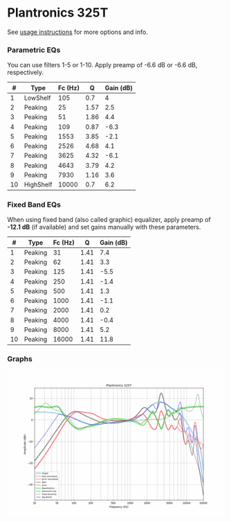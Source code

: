 # Plantronics 325T
See [usage instructions](https://github.com/jaakkopasanen/AutoEq#usage) for more options and info.

### Parametric EQs
You can use filters 1-5 or 1-10. Apply preamp of -6.6 dB or -6.6 dB, respectively.

|   # | Type      |   Fc (Hz) |    Q |   Gain (dB) |
|-----|-----------|-----------|------|-------------|
|   1 | LowShelf  |       105 | 0.7  |         4   |
|   2 | Peaking   |        25 | 1.57 |         2.5 |
|   3 | Peaking   |        51 | 1.86 |         4.4 |
|   4 | Peaking   |       109 | 0.87 |        -6.3 |
|   5 | Peaking   |      1553 | 3.85 |        -2.1 |
|   6 | Peaking   |      2526 | 4.68 |         4.1 |
|   7 | Peaking   |      3625 | 4.32 |        -6.1 |
|   8 | Peaking   |      4643 | 3.79 |         4.2 |
|   9 | Peaking   |      7930 | 1.16 |         3.6 |
|  10 | HighShelf |     10000 | 0.7  |         6.2 |

### Fixed Band EQs
When using fixed band (also called graphic) equalizer, apply preamp of **-12.1 dB** (if available) and set gains manually with these parameters.

|   # | Type    |   Fc (Hz) |    Q |   Gain (dB) |
|-----|---------|-----------|------|-------------|
|   1 | Peaking |        31 | 1.41 |         7.4 |
|   2 | Peaking |        62 | 1.41 |         3.3 |
|   3 | Peaking |       125 | 1.41 |        -5.5 |
|   4 | Peaking |       250 | 1.41 |        -1.4 |
|   5 | Peaking |       500 | 1.41 |         1.3 |
|   6 | Peaking |      1000 | 1.41 |        -1.1 |
|   7 | Peaking |      2000 | 1.41 |         0.2 |
|   8 | Peaking |      4000 | 1.41 |        -0.4 |
|   9 | Peaking |      8000 | 1.41 |         5.2 |
|  10 | Peaking |     16000 | 1.41 |        11.8 |

### Graphs
![](./Plantronics%20325T.png)
